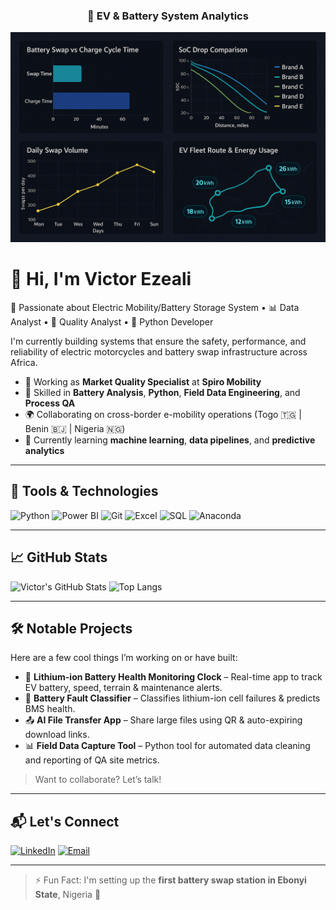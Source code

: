 
<h3 align="center">🔋 EV & Battery System Analytics</h3>
<p align="center">
  <img src="https://raw.githubusercontent.com/mastervicky/mastervicky/main/assets/EV-Battery.png" width="700"/>
</p>

# 👋 Hi, I'm Victor Ezeali

🔋 Passionate about Electric Mobility/Battery Storage System • 📊 Data Analyst • 🧪 Quality Analyst • 🐍 Python Developer

I'm currently building systems that ensure the safety, performance, and reliability of electric motorcycles and battery swap infrastructure across Africa.

- 🔭 Working as **Market Quality Specialist** at **Spiro Mobility**
- 🧰 Skilled in **Battery Analysis**, **Python**, **Field Data Engineering**, and **Process QA**
- 🌍 Collaborating on cross-border e-mobility operations (Togo 🇹🇬 | Benin 🇧🇯 | Nigeria 🇳🇬)
- 🧠 Currently learning **machine learning**, **data pipelines**, and **predictive analytics**

---

## 🚀 Tools & Technologies

![Python](https://img.shields.io/badge/-Python-3776AB?style=flat-square&logo=python&logoColor=white)
![Power BI](https://img.shields.io/badge/-PowerBI-F2C811?style=flat-square&logo=power-bi&logoColor=black)
![Git](https://img.shields.io/badge/-Git-F05032?style=flat-square&logo=git&logoColor=white)
![Excel](https://img.shields.io/badge/-Excel-217346?style=flat-square&logo=microsoft-excel&logoColor=white)
![SQL](https://img.shields.io/badge/-SQL-4479A1?style=flat-square&logo=postgresql&logoColor=white)
![Anaconda](https://img.shields.io/badge/-Anaconda-44A833?style=flat-square&logo=anaconda&logoColor=white)

---

## 📈 GitHub Stats

![Victor's GitHub Stats](https://github-readme-stats.vercel.app/api?username=mastervicky&show_icons=true&theme=tokyonight)
![Top Langs](https://github-readme-stats.vercel.app/api/top-langs/?username=mastervicky&layout=compact&theme=tokyonight)

---

## 🛠 Notable Projects
Here are a few cool things I’m working on or have built:

- 🔌 **Lithium-ion Battery Health Monitoring Clock** – Real-time app to track EV battery, speed, terrain & maintenance alerts.
- 🧪 **Battery Fault Classifier** – Classifies lithium-ion cell failures & predicts BMS health.
- 📤 **AI File Transfer App** – Share large files using QR & auto-expiring download links.
- 📊 **Field Data Capture Tool** – Python tool for automated data cleaning and reporting of QA site metrics.

> Want to collaborate? Let’s talk!

---

## 📬 Let's Connect

[![LinkedIn](https://img.shields.io/badge/-Victor%20Ezeali-blue?style=flat-square&logo=Linkedin&logoColor=white&link=https://www.linkedin.com/in/victor-ezeali)](https://www.linkedin.com/in/victor-ezeali)
[![Email](https://img.shields.io/badge/-Send%20Mail-red?style=flat-square&logo=Gmail&logoColor=white&link=mailto:victorezeali@gmail.com)](mailto:victorezeali@yahoo.com)

---

> ⚡ Fun Fact: I'm setting up the **first battery swap station in Ebonyi State**, Nigeria 🚀

